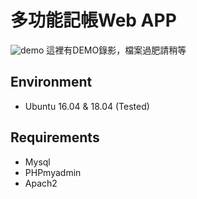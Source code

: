 # 多功能記帳Web APP
![demo](docs/demo.gif "Demo")
這裡有DEMO錄影，檔案過肥請稍等
## Environment
* Ubuntu 16.04 & 18.04 (Tested)

## Requirements
* Mysql
* PHPmyadmin
* Apach2